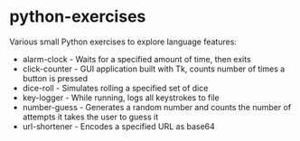 # python-exercises
Various small Python exercises to explore language features:
* alarm-clock - Waits for a specified amount of time, then exits
* click-counter - GUI application built with Tk, counts number of times a button is pressed
* dice-roll - Simulates rolling a specified set of dice
* key-logger - While running, logs all keystrokes to file
* number-guess - Generates a random number and counts the number of attempts it takes the user to guess it
* url-shortener - Encodes a specified URL as base64